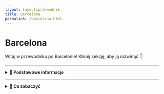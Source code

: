 ```yaml
---
layout: layoutsprzewodnik
title: Barcelona
permalink: /barcelona.html
---
```


# Barcelona 

Witaj w przewodniku po Barcelonie! Kliknij sekcję, aby ją rozwinąć 👇


---

<details>
      <summary><strong>📌 Podstawowe informacje</strong></summary>

    <h3>🏔️ BARCELONA</h3>
    <p>Barcelona to miasto kontrastów: gotyckie zaułki, futurystyczne cuda Gaudiego i plaże w samym sercu miasta. Tu codzienność pachnie kawą, tapasami i morską bryzą. Idealna dla miłośników architektury, jedzenia i życia w zwolnionym tempie (ale bez przesady).</p>

    <h3>✈️ Jak się dostać?</h3>
    <p>Jeśli wybierasz się do Barcelony z Polski, najlepszą opcją jest lot samolotem. W zależności od miejsca, z którego startujesz, masz kilka opcji. Główne lotniska w Polsce, które oferują bezpośrednie połączenia do Barcelony to:</p>
    <ul>
      <li><strong>Warszawa:</strong> Lotnisko Chopina (WAW) - Z Warszawy regularnie latają tanie linie Ryanair oraz Wizz Air. Czas lotu to około 3 godziny.</li>
      <li><strong>Kraków:</strong> Lotnisko Balice (KRK) - Tanie linie takie jak Ryanair czy Wizz Air oferują loty do Barcelony kilka razy w tygodniu.</li>
      <li><strong>Gdańsk:</strong> Lotnisko im. Lecha Wałęsy (GDN) - Ryanair ma tu regularne połączenia do Barcelony, co sprawia, że Gdańsk staje się coraz popularniejszym punktem wyjazdowym.</li>
      <li><strong>Wrocław:</strong> Lotnisko Strachowice (WRO) - Tutaj Ryanair i Wizz Air oferują tanie bilety na trasie Wrocław-Barcelona.</li>
    </ul>
    <p>Większość połączeń z Polski to loty bezpośrednie, więc oszczędzisz czas. Czasami warto sprawdzić również opcje z przesiadkami, szczególnie gdy szukasz tańszych biletów.</p>

    <h3>🛫 Lotniska</h3>
    <p>Główne lotnisko Barcelony to <strong>Barcelona-El Prat (BCN)</strong>, które znajduje się tylko 12 km od centrum miasta. Z lotniska do miasta możesz dostać się:</p>
    <ul>
      <li><strong>Metrem:</strong> Linią L9 (pomarańczowa linia) – podjeżdżasz w 30 minut do centrum.</li>
      <li><strong>Autobusem:</strong> Aerobus – szybki i wygodny autobus, który łączy lotnisko z Placa Catalunya w około 35 minut.</li>
      <li><strong>Taksówką:</strong> Podróż taksówką kosztuje około 30-35 euro, a dojazd do centrum trwa około 20 minut, w zależności od ruchu.</li>
    </ul>
    <p>Warto dodać, że czasami tanie linie lotnicze latają na <strong>lotnisko Girona (GRO)</strong> lub <strong>Reus (REU)</strong>, które są oddalone od Barcelony o około 100 km. Z tych lotnisk kursują autobusy do Barcelony, ale podróż trwa około 1,5 godziny.</p>

    <h3>🏖️ Życie w Barcelonie</h3>
    <p>Dzień zaczyna się późno, a kończy jeszcze później. Obiad po 14:00, kolacja po 21:00 — i nikt się tym nie przejmuje. Latem ciepło jak w piekarniku, zimą chłodno, ale bez dramatów. Ludzie są przyjaźni, a kieszonkowcy szybsi niż Twoja reakcja na "okazję".</p>

  </details>

---

<details>
     <summary><strong>🏰 Co zobaczyć</strong></summary>

<details>
    <summary><strong>⛪ Sagrada Família-czyli "wciąż w budowie, ale już legendarna"</strong></summary>
    <p><strong>Współrzędne:</strong> <em>41.4036° N, 2.1744° E</em></p>
       
      <p>Wyobraź sobie, że Gaudí wpadł na pomysł zbudowania kościoła, który wygląda jak z innej planety. I tak powstała Sagrada Família, której budowa zaczęła się w 1882 roku, a skończyć się ma… nie wiadomo kiedy. Tak, to nie żart – ta budowla to prawdziwa długoterminowa inwestycja! W każdym razie, nawet bez zakończenia prac, jest absolutnym must-see w Barcelonie. </p>
<p>Wieże, które wyglądają jak olbrzymie, kaktusowe wzniesienia, fasady, które wcale nie przypominają tradycyjnych ścian kościelnych, a wnętrze, które przypomina katedrę, którą zaprojektowałby Picasso, gdyby miał ochotę zostać architektem. Sagrada Família to prawdziwy majstersztyk, który łączy elementy gotyku z fantastyką. Po prostu nie możesz tego pominąć – jeśli chcesz poczuć się jakbyś trafił do innej rzeczywistości!</p>
<p>A jeśli myślisz, że to tylko turystyczny punkt, to wiedz, że miejscowi traktują ją jak swoją dumę narodową. Więc jeśli chcesz uniknąć typowej turystycznej pułapki, spróbuj zatrzymać się na chwilę i patrzeć na szczegóły. Znajdziesz tu mnóstwo symboliki religijnej, ale także dziwacznych elementów, które nie do końca pasują do tradycyjnego kościoła. Warto zarezerwować bilety online, bo kolejki mogą przyprawić o zawrót głowy, a podczas zwiedzania wnętrza polecam nie tylko podziwiać witraże, ale i rozglądać się na boki – każdy szczegół ma swoją historię!</p>
<p>W skrócie: Sagrada Família to miejsce, które wciągnie cię na długo – nawet jeśli nie jesteś fanem architektury, Gaudí zadba o to, żebyś poczuł się jak w bajce. Ale pamiętaj – tu nie ma czegoś takiego jak „ostatni szlif”, bo ta budowla żyje i zmienia się na naszych oczach. Może i nie jest skończona, ale już teraz można powiedzieć, że jest absolutnym klejnotem Barcelony. W końcu, jak coś jest w budowie przez ponad 140 lat, to chyba mówi samo za siebie!</p>
</details>

<details>
    <summary><strong>🎨 Park Güell – Kolorowy Ogród!</strong></summary>
    <p><strong>Współrzędne:</strong> <em>41.4145° N, 2.1527° E</em></p>

    <p>Jeśli Gaudí miałby zaplanować idealny park do odpoczynku po ciężkim dniu w Barcelonie, to zdecydowanie wybrałby to miejsce. Park Güell to jak ogrodowa wersja Disneylandu, tylko zamiast miki i minnie, masz kolorowe mozaiki, a zamiast zamku – ławki, które wyglądają, jakby ktoś chciał je wyrzeźbić z klocków LEGO. I serio, to nie jest zwykły park – to kawałek sztuki, który postanowił zarazem być ogrodem. </p>
    <p>Po wejściu na teren parku od razu wita Cię olbrzymia mozaikowa jaszczurka. Tak, dobrze przeczytałeś: jaszczurka! I nie byle jaka – wygląda jak coś, co Gaudí stwierdził, że połączy z kosmiczną biżuterią. Na pewno nie spotkałeś jeszcze takiej jaszczurki na żadnym spacerze, no chyba że jesteś na safari, ale to już inna bajka.</p>
    <p>Jeśli będziesz miał ochotę usiąść na jednej z ław, to nie oczekuj zwykłej drewnianej siedzonki – Gaudí postanowił, że trzeba połączyć wygodę z kolorową magią. Ławki są krzywe, pełne mozaik i wyglądają tak, jakby ktoś pomyślał: „Czemu by nie zrobić z tego dzieła sztuki?” Cóż, Gaudí znał odpowiedź – czemu nie! A jeśli liczysz na miejsce do relaksu po intensywnym zwiedzaniu, to wiesz co? Właśnie tu możesz poczuć się jak na wakacjach, ale takich w kolorowym, surrealistycznym świecie. </p>
    <p>A co z widokiem? Ach, to już jest jak wisienka na torcie! Położony na wzgórzu park daje Ci widok na całe miasto – no bo czemu nie połączyć przyjemnego z pożytecznym? Oczywiście, nie obyło się bez kilku schodów i wzniesień, więc jeśli chcesz to zrobić w stylu Gaudíego, przygotuj się na lekki zadyszki – ale nie martw się, widok wynagrodzi każdy krok!</p>
    <p>Okej, kilka praktycznych wskazówek: wstęp do parku jest płatny, ale wiesz co? To Gaudí, musisz zapłacić, żeby poczuć tę bajkową magię. Poza tym, jeśli chcesz zobaczyć najfajniejsze zakamarki, najlepiej kupić bilety z wyprzedzeniem, bo inaczej będziesz musiał walczyć z turystycznymi tłumami (a nikt tego nie lubi). I pamiętaj – najlepsze zdjęcia zrobisz nie w standardowym selfie, ale przy mozaikowych jaszczurkach i zakręconych ławkach – na pewno zaszalejesz na Instagramie! </p>
    <p>Podsumowując: Park Güell to miejsce, w którym przyroda i sztuka spotykają się, żeby stworzyć coś zupełnie nieoczywistego. A jeśli kiedykolwiek pomyślałeś, że parki są nudne – to zapewniam cię, że tu na pewno tak nie będzie. W końcu kto by pomyślał, że park może wyglądać jak coś, co wyszło z wyobraźni artysty z przyszłości? Czas na wędrówkę po kolorowym świecie Gaudíego!</p>
</details>


<details>
    <summary><strong>🏛️ Dzielnica Gotycka (Barri Gòtic) – Gdzie historia i magia spotykają się na wąskich uliczkach!</strong></summary>
    <p><strong>Współrzędne:</strong> <em>41.3839° N, 2.1763° E</em></p>
        
<p>Barri Gòtic to jak podróż w czasie – tylko zamiast wehikułu czasu, masz do dyspozycji zabłąkane wąskie uliczki, które mogą z łatwością zmylić turystów (i miejscowych!). To miejsce, gdzie możesz poczuć się jak średniowieczny bohater, który przypadkowo trafił do XXI wieku. Ulice są pełne tajemnic, a każda kamienna ściana ma swoją historię do opowiedzenia – jeśli potrafisz ją wyczytać z jej zmarszczek i pęknięć. </p>
<p>Nie daj się jednak zmylić średniowiecznemu klimacikowi – mimo że Barri Gòtic jest jak zamek z bajki, to nie oczekuj tu księżniczek ani smoków (chyba że zapytasz kogoś o drogę, to może poczujesz się jak smoczy łowca w labiryncie). Warto zgubić się w tych uliczkach, bo każda z nich kryje jakieś niespodzianki: od katedry św. Eulalii po ukryte kawiarnie, które serwują najlepsze churros w Barcelonie. </p>
<p>Jeśli chodzi o zabytki, Barri Gòtic nie zawodzi. Przejdź się wzdłuż Placu Królewskiego, zerknij na gotyckie łuki, a potem wzbierz się na mały spacer do Katedry Św. Eulalii – jej witraże i gotycki styl sprawiają, że czujesz się jak na planie historycznego filmu (a przynajmniej chcesz pozować do zdjęć, jakbyś właśnie z niego wyszedł). </p>
<p>A jeśli myślisz, że jest tu tylko historia, to się grubo mylisz! W okolicach Barri Gòtic znajdziesz mnóstwo modnych barów, sklepików z pamiątkami i miejsc, które sprawiają, że turystyka ma też swoje nowoczesne oblicze. Więc tak, może i poczujesz się jak w średniowieczu, ale nie zapominaj, że wciąż jesteś w Barcelonie – a to miasto ma naprawdę dobry smak w połączeniu z historią.</p>
<p> W skrócie: Barri Gòtic to miejsce, które czaruje swoją atmosferą – stare kamienice, wąskie zaułki i niepowtarzalny klimat. Idealne do zgubienia się na kilka godzin i poczucia się jak bohater w średniowiecznej opowieści, tylko że bez smoka (no, chyba że chodzi o tłum turystów!).</p>
    
</details>

<details>
    <summary><strong>🌊 Plaża Barceloneta – piasek</strong></summary>
    <p><strong>Współrzędne:</strong> <em>41.3764° N, 2.1920° E</em></p>
            
      <p>Plaża Barceloneta to prawdziwa barcelońska ikona, która łączy miejską energię z nadmorskim relaksem. Piękny złocisty piasek, ciepła woda Morza Śródziemnego i widok na port – wszystko to sprawia, że jest to miejsce, które warto odwiedzić, nawet jeśli Twoje plany obejmują tylko godzinny odpoczynek. To tu spotkasz turystów, biegaczy, rowerzystów, a także lokalnych mieszkańców, którzy spędzają czas na plaży jakby to był ich drugi dom.</p>
<p>Możesz odpoczywać na leżaku, cieszyć się kąpielą w morzu lub po prostu przejść się wzdłuż promenady, podziwiając widoki i tętniące życiem okolice. Jeśli masz ochotę na prawdziwie barceloński klimat, zatrzymaj się w jednej z plażowych knajpek, spróbuj świeżej paelli lub innych owoców morza, a na zakończenie dnia zamów kieliszek orzeźwiającej sangrii – najlepiej w towarzystwie zachodzącego słońca, które sprawi, że ten moment będzie miał w sobie coś magicznego. </p>
<p>Oczywiście, Barceloneta to nie tylko relaks – to także miejsce pełne życia. O poranku wielu Barcelonczyków przychodzi tu na poranny jogging, a później plaża zamienia się w przestrzeń dla tych, którzy pragną skorzystać z uroków słońca i morza. Na plaży znajdziesz także liczne miejsca do gry w siatkówkę plażową, czy po prostu spędzania czasu z rodziną i przyjaciółmi. A jeśli marzysz o chwili dla siebie, wystarczy, że znajdziesz kawałek piasku i zanurkujesz w relaksie.</p>
<p>Wieczorem plaża zmienia się w magiczne miejsce – z każdą minutą słońce opada coraz niżej, malując niebo w odcieniach różu i pomarańczu. To idealny czas na spacer wzdłuż brzegu, a potem na chłodne piwo lub właśnie wspomnianą sangrię, którą pijesz, patrząc, jak niebo wchodzi w noc. Wokół zapada spokój, ale atmosfera tętni życiem, gdy ludzie zaczynają zbierać się na relaksujące wieczory nad morzem.</p>
<p>Plaża Barceloneta to także doskonała baza wypadowa do dalszego zwiedzania Barcelony, ale pamiętaj – nie spiesz się! Czas spędzony na tej plaży to nie tylko opalanie się, ale również zatrzymanie się na chwilę, by poczuć rytm tego miasta. A jeśli nie chcesz wracać do hotelu, to nie martw się – Barcelona ma dla Ciebie jeszcze wiele niespodzianek po zmroku!</p>  
</details>

<details>
    <summary><strong>🏰 Zamek Montjuïc</strong></summary>
    <p><strong>Współrzędne:</strong> <em>41.3636° N, 2.1656° E</em></p>

<p>Zamek Montjuïc to nie tylko historyczna twierdza, ale również miejsce, z którego roztacza się jeden z najlepszych widoków na Barcelonę – a w dodatku bez potrzeby wspinania się na najwyższe szczyty! Zamek, który stoi dumnie na wzgórzu Montjuïc, oferuje nie tylko ciekawą lekcję historii, ale także okazję, by poczuć się jak wojownik w średniowieczu... tylko że zamiast tarczy trzymasz aparat fotograficzny, bo widoki są naprawdę godne uwiecznienia.</p>
<p>Jest to miejsce pełne tajemnic, z małymi fortami, murami i basztami, które wytrzymały niejedną burzę (nie wspominając o licznych oblężeniach). Zamek pełnił różne funkcje na przestrzeni wieków – od twierdzy wojskowej po więzienie, ale dziś, na szczęście, pełni rolę atrakcji turystycznej, w której można spacerować i robić zdjęcia w iście "królewskim" stylu.</p>
<p>A jak już wspomniałem, wjazd na górę to prawdziwa przygoda – albo zdecydować się na spacer (jeśli masz dużo energii), albo wybrać wygodną opcję – kabelkę! Nie, nie ta z kiosku z pamiątkami – chodzi o kolejkę linową, która wznosi Cię na samą górę, zapewniając widok, który sprawi, że poczujesz się jak część jakiegoś średniowiecznego filmu. A po dotarciu na szczyt? Panoramiczny widok na Barcelonę, port i Morze Śródziemne – absolutnie zapierający dech!</p>
<p>Jeśli masz ochotę na chwilę odpoczynku po spacerze po zamku, nie zapomnij o ogrodach wokół. Montjuïc to także miejsce pełne zieleni, idealne na relaks przy widoku na miasto. I chociaż zamek może nie ma smoka, to ma za to coś, czego nie spotkasz w żadnej bajce – historyczną atmosferę, która w połączeniu z widokiem na Barcelonę sprawia, że poczujesz się jak odkrywca w pełnej krasie. </p>
<p>W skrócie: Zamek Montjuïc to jedno z tych miejsc, które łączą historię, piękno i widoki. To idealna okazja, by połączyć naukę z przyjemnością (i to bez wspinania się po stromych wzgórzach, jeśli nie masz ochoty na wyzwania!).</p>
</details>

<details>
    <summary><strong>🛍️ La Rambla – Ulica...!</strong></summary>
    <p><strong>Współrzędne:</strong> <em>41.3809° N, 2.1730° E</em></p>
        
<p>La Rambla to serce Barcelony – szeroka, pełna ludzi, straganów i kawiarni ulica, która zdaje się nie mieć końca. To tutaj znajdziesz turystów, lokalnych mieszkańców, ulicznych artystów i sprzedawców, którzy nie wiedzą, co to „przerwa na kawę”. Można by powiedzieć, że to najlepsze miejsce na to, by poczuć puls miasta – dosłownie! Od rana do wieczora, La Rambla żyje pełnią życia, a Ty, jako turysta, masz okazję zanurzyć się w tej kolorowej, nieco chaotycznej atmosferze.</p>
<p>Jest to także świetne miejsce, by poczuć się jak prawdziwy barcelończyk – przechadzając się wśród straganów z kwiatami, pamiątkami, a także szukając prawdziwego skarbu – przepysznych tapas. No i oczywiście, nie zapomnij zatrzymać się na chwilę przy ulicznych artystach. Tutaj znajdziesz malarzy, tancerzy flamenco, a także tych, którzy potrafią zaskoczyć Cię swoją kreatywnością. To miejsce, w którym z pewnością nie będziesz się nudzić – za każdym rogiem czeka coś nowego.</p>
<p>Chociaż La Rambla to idealne miejsce do spacerów, pamiętaj, że to też mekka dla turystów. Zatem, gdy już poczujesz się zmęczony wędrówką, zawsze możesz usiąść w jednej z uroczych kawiarni i spróbować lokalnych przysmaków. Warto też zajrzeć do Mercado de la Boqueria – kolorowego, pełnego smaków i zapachów rynku, który wprost woła o to, by spróbować wszystkiego, co ma do zaoferowania. I tak, możemy to powiedzieć – jeśli nie próbujesz hamulca w Boquerii, to nie byłeś na La Rambli!</p>
<p>Wieczorem La Rambla zmienia się w trochę inny świat – świat, który żyje barwami świateł, muzyki i zapachów. Wciąż tętniąca życiem, ale nieco bardziej leniwa, bardziej romantyczna. To wtedy, gdy spacerując wzdłuż tej najsłynniejszej ulicy, czujesz, że Barcelona rozświetla się nie tylko lampami, ale i atmosferą. Wieczorny spacer po La Rambli to prawdziwie magiczny moment – wtedy naprawdę poczujesz, że jesteś w stolicy Katalonii.</p>
<p>Podsumowując: La Rambla to ulica, która nie pozwoli Ci przejść obojętnie. To miejsce, gdzie wszystko się dzieje, gdzie czujesz się częścią tego barcelońskiego spektaklu. Jeśli nie byłeś na La Rambli, to jakbyś nie odwiedził Barcelony!</p>
 
</details>

<details>
    <summary><strong>🍓 Mercat de Sant Josep de la Boqueria – Raj dla smakoszy</strong></summary>
<p><strong>Współrzędne:</strong> <em>41.3826° N, 2.1722° E</em></p>

   <p>Jeśli chcesz poczuć prawdziwy smak Barcelony (i nie chodzi tu tylko o sangrię!), to Mercat de la Boqueria jest absolutnie obowiązkowym punktem na Twojej liście. Ten kolorowy, pełen zapachów i smaków rynek spożywczy to prawdziwy raj dla każdego, kto kocha jedzenie – i to nie tylko na talerzu, ale i w powietrzu! Znajdziesz tu wszystko: od świeżych owoców morza, przez warzywa, po najdziwniejsze przyprawy, które prawdopodobnie nie miałyby prawa istnieć, gdyby nie fantazja katalońskich kucharzy.</p>
<p>Przechadzając się po stoiskach, poczujesz się jak dziecko w sklepie z cukierkami – w końcu, kto by się nie ucieszył z miski świeżych jagód, pachnących truskawek, a do tego pysznych owoców tropikalnych, których nawet nie możesz wymówić po katalońsku? Ale nie martw się, tu wszyscy są przyjaźni, a język jedzenia jest uniwersalny. Zatrzymaj się przy stoisku z lokalnymi wędlinami, spróbuj jamónu ibérico (jeśli nie spróbujesz, to chyba nie byłeś w Hiszpanii!) lub zanurz się w oceanie oliwek – najlepszych, jakich nie znajdziesz w żadnym supermarkecie.</p>
<p>A jeśli jesteś fanem gotowania, to Boqueria to także kopalnia inspiracji! Możesz nie tylko kupić produkty, ale też spróbować lokalnych przysmaków na miejscu. Warto usiąść przy jednym ze stołów, zamówić przepyszną paellę lub tapas, a potem zanurzyć się w atmosferze tego niezwykłego miejsca. I tak, w tym miejscu nie da się nie poczuć się jak prawdziwy barceloński smakosz – a co najlepsze, możesz od razu zobaczyć, jak kulinarne czary się dzieją.</p>
<p>Jest tu także mnóstwo stoisk z sokami, smoothie i świeżymi owocami, które świetnie orzeźwiają w upalne dni. Idealne na chwilę odpoczynku, kiedy po godzinach zwiedzania zaczynasz czuć, że odrobina energii z owoców tropikalnych jest dokładnie tym, czego potrzebujesz, by przejść na kolejny poziom odkrywania Barcelony.</p>
<p>Boqueria to nie tylko targ, to także kawałek kultury, w którym Barcelona oddaje hołd swojej pasji do jedzenia i lokalnym tradycjom. Jeśli kochasz dobre jedzenie, będziesz tu jak w niebie – a jeśli nie, to przygotuj się na totalną zmianę zdania!</p>

</details>

<details>
    <summary><strong>🏟️ Camp Nou – po prostu STADION</strong></summary>
    <p><strong>Współrzędne:</strong> <em>41.3809° N, 2.1228° E</em></p>

    <p>Camp Nou to nie tylko stadion – to świątynia piłki nożnej, mecca dla każdego fana FC Barcelony. I nie ważne, czy jesteś zagorzałym kibicem, czy po prostu turystą, który nie zna się na piłce nożnej – wchodząc na ten stadion, poczujesz się, jakbyś stąpał po świętej ziemi. To tutaj padają najpiękniejsze bramki, to tu rozbrzmiewa "Visca el Barça" (choć prawdopodobnie nie zaśpiewasz tego jak Lionel Messi, ale próbuj!), a emocje sięgają zenitu podczas każdego meczu.</p>
<p>Jeśli wiesz, co to znaczy „dobry mecz” (a jeśli nie, to znaczy, że po wizycie w Camp Nou na pewno się dowiesz), to koniecznie wybierz się na wycieczkę po stadionie. Bo stadion to nie tylko boisko – to także muzeum, które przeniesie Cię przez historię Barçy. Zobaczysz trofea, które wygrywała drużyna, koszulki legend takich jak Messi, Xavi czy Iniesta i poczujesz się, jakbyś był częścią tej historii. To doświadczenie dla każdego fana, który choć raz marzył o tym, by poczuć się jak gwiazda.</p>
<p>Warto wiedzieć, że Camp Nou nie jest tylko dla tych, którzy rozumieją zasady futbolu. To także dla tych, którzy po prostu chcą poczuć tę atmosferę – wyobraź sobie, że siedzisz na trybunach, a tłum wiwatuje, bo właśnie padła bramka (i może nawet sam Messi strzelił – ale kto wie, bo Barcelona ma wielu wspaniałych graczy!). Nawet jeśli nie masz pojęcia, co to jest „offside”, to po wizycie w Camp Nou zrozumiesz, co to znaczy pasja do piłki nożnej.</p>
<p>A jeśli uda Ci się złapać mecz w czasie swojej wizyty, to przygotuj się na prawdziwe emocje! Stadion tętni życiem, a kibice Barçy to prawdziwi mistrzowie w kibicowaniu – z szalikiem w ręku i gardłami gotowymi na głośny doping. A po meczu? Będziesz musiał jeszcze długo opowiadać wszystkim, jak to było – bo Camp Nou to przeżycie, które zostaje z Tobą na długo.</p>
<p>Podsumowując: Camp Nou to nie tylko stadion – to prawdziwe przeżycie dla każdego, kto kocha piłkę nożną, Barcelonę, a nawet dla tych, którzy po prostu chcą poczuć tę niesamowitą atmosferę. Kiedy już tam będziesz, na pewno poczujesz się jak część jednej z najwspanialszych drużyn piłkarskich na świecie.</p>
 
</details>

<details>
  <summary><strong>🏛️ Łuk Triumfalny w Barcelonie – Tu nikt z nikim nie walczył. Po prostu postawili łuk na chwałę piękna!</strong></summary>
  <p><strong>📍 Współrzędne:</strong> 41.3911° N, 2.1807° E</p>
   <p>Łuk Triumfalny w Barcelonie to nie tylko pomnik, to także duma miasta, która jak na ironię... nie została zbudowana na cześć żadnej bitwy! Tak, dokładnie – żadnego wroga nie pokonano, nikt nie został spektakularnie zwyciężony. Ten elegancki czerwony łuk powstał w 1888 roku na potrzeby Wystawy Światowej, by powitać gości i pokazać, że Katalończycy potrafią zrobić wrażenie bez potrzeby wyciągania mieczy. Szacunek, prawda?</p>
  <p>W dodatku, zamiast standardowej militarnej pompy, łuk ozdobiono motywami symbolizującymi rolnictwo, przemysł, handel i sztukę. Czyli takie "Witamy, u nas jest fajnie!" w kamiennej wersji. Idąc aleją Passeig de Lluís Companys pod sam łuk, masz okazję zrobić sobie zdjęcie, na którym wyglądasz jak prawdziwy zwycięzca życia – nawet jeśli jedyne, co wygrałeś dziś, to ostatnie miejsce w kolejce po lody.</p>
  <p>To także idealne miejsce na mały spacer, piknik albo chwilę chilloutu. Możesz przysiąść na trawie, napić się kawy z pobliskiej kawiarenki i poczuć ten luz, który w Barcelonie wchodzi w żyły szybciej niż sangria po zachodzie słońca. A przy dobrej pogodzie (czyli prawie codziennie), Łuk Triumfalny wygląda jeszcze bardziej bajecznie na tle błękitnego nieba.</p>
  <p>Podsumowując: jeśli chcesz poczuć się jak zdobywca Barcelony bez konieczności wchodzenia na żadną górę – ten łuk czeka na Ciebie z otwartymi ramionami. No dobra, z otwartym przejściem!</p>
</details>

<details>
  <summary><strong>🌳 Parc dels Til·lers – Mały zielony azyl</strong></summary>
  <p><strong>📍 Współrzędne:</strong> 41.3878° N, 2.1915° E</p>
  <p>Jeśli marzysz o chwili spokoju w Barcelonie (tak, da się!), to Parc dels Til·lers czeka na Ciebie z otwartymi ramionami... a właściwie z otwartymi alejkami pachnącymi lipami. Niby niewielki, niby niepozorny, a jednak potrafi zatrzymać na chwilę nawet najbardziej rozbieganych turystów.</p>
  <p>W samym środku parku znajdziesz uroczą fontannę — nie taką spektakularną jak Font Màgica na Montjuïc, ale za to szczerze kojącą. Idealne miejsce, żeby usiąść, zamknąć oczy i przez chwilę udawać, że jesteś lokalnym poetą lub bohaterem slow-motion reklamy wody mineralnej. Plusk wody, cień lip i lekki wietrzyk – to wszystko sprawia, że aż chce się wyciągnąć nogi, otworzyć książkę albo po prostu kontemplować życie, czyli robić to, w czym Hiszpanie są absolutnymi mistrzami.</p>
  <p>Pro tip: weź sobie małą kawę na wynos albo butelkę sangrii (dla bardziej zaawansowanych podróżników) i zrób własny mini-piknik. W Barcelonie nawet takie drobne momenty mają smak wakacyjnej magii!</p>
</details>

<details>
  <summary><strong>🏛️ Plaça d'Espanya – wielkie rondo</strong></summary>
  <p><strong>📍 Współrzędne:</strong> 41.3750° N, 2.1492° E</p>
  <p>Jeśli myślisz, że ronda są nudne, to jeszcze nie widziałeś tego barcelońskiego kolosa! Tu asfalt tańczy wokół gigantycznej fontanny, a każda uliczka wygląda jak zaproszenie do kolejnej przygody.</p>
  <p>Plac powstał na Wystawę Światową w 1929 roku i od tamtej pory nieźle się trzyma, dumnie pokazując turystom i mieszkańcom, że rozmach to drugie imię Barcelony. Kręcą się tu autobusy, skutery, taksówki, a w powietrzu unosi się ten niepowtarzalny miks miejskiego chaosu i hiszpańskiego luzu.</p>
  <p>Na środku znajdziesz dostojną fontannę, która wygląda jak scenografia do antycznego spektaklu. Serio, gdybyś ubrał się w togę i zrobił poważną minę, nikt by się nawet nie zdziwił. Chociaż bardziej prawdopodobne jest to, że po prostu będziesz próbować nie zostać rozjechanym przez zachwyconych kierowców szukających najlepszego miejsca na zdjęcie.</p>
  <p>Rzut beretem stąd widać także **Arenas de Barcelona** — dawną arenę walk byków, którą Hiszpanie zamienili w centrum handlowe, bo nawet byki w Barcelonie wiedzą, że czasem warto zmienić branżę. Wjedź windą na dach i zobacz panoramę placu z góry — gwarantowane „wow” i świetne miejsce na selfie bez tłumu w tle.</p>
  <p>Gdy słońce zacznie chylić się ku zachodowi, koniecznie idź w stronę alei prowadzącej na wzgórze Montjuïc. Wieczorem rusza tam **Magiczna Fontanna** — spektakl światła, muzyki i wody, który sprawia, że nawet największy sceptyk zamienia się w zachwyconego dziecka. A jeśli zabierzesz ze sobą butelkę sangrii i coś dobrego do podgryzania, masz szansę na własną prywatną fiestę pod gwiazdami.</p>
  <p>Podsumowując: Plaça d'Espanya to taki barceloński start do wielkich rzeczy. Zaczniesz tu spacer, a skończysz... kto wie? W Barcelonie wszystko jest możliwe!</p>
</details>


<details>
  <summary><strong>⚓ Port w Barcelonie – szum fal</strong></summary>
  <p><strong>📍 Współrzędne:</strong> 41.3727° N, 2.1840° E</p>
  <p>Spacer po porcie to taki obowiązkowy punkt programu — trochę jak tapas do wina albo siesta po obiedzie. Z jednej strony eleganckie jachty, które wyglądają, jakby każdy z nich miał własnego szefa kuchni i masażystę. Z drugiej strony wędrowcy z plecakami, rowerzyści i sprzedawcy kokosów, bo przecież w Barcelonie wszyscy mieszczą się w jednym kadrze życia.
  Tutaj nikt się nie spieszy — czas płynie wolniej, a fale leniwie rozbijają się o nabrzeże, jakby chciały ci powiedzieć: „Zwolnij, jesteś na wakacjach!”.</p>
  <p>Masz ochotę na coś więcej? Wskocz na drewniany mostek Rambla de Mar, który lekko kołysze się pod nogami, i poczuj się jak prawdziwy odkrywca zmierzający do skarbów Starego Portu. A jeśli złapie Cię głód przygody (albo zwykły głód), w pobliżu czeka Oceanarium i mnóstwo restauracji serwujących owoce morza tak świeże, że chyba jeszcze pamiętają pływanie.</p>
  <p>W okolicy znajdziesz też pomnik Kolumba, który z wyciągniętą ręką wskazuje... nie, nie Amerykę. Raczej najbliższy bar z tapasami. 😉</p>
  <p>Wieczorem port nabiera magicznego klimatu — światła odbijają się w wodzie, słychać szum rozmów i stukot kieliszków, a nad głowami leniwie przemykają mewy. Idealne miejsce na powolny spacer, szybkie lody albo marzenia o kupnie jachtu... choćby na chwilę!</p>
<p>Chcesz widok jak z pocztówki? Usiądź na ławce, zamów kawę (albo coś mocniejszego — jesteśmy na urlopie!), i obserwuj, jak słońce powoli chowa się za linią jachtów, barwiąc niebo na wszystkie możliwe odcienie różu i pomarańczu. Barceloneta tętni wtedy innym życiem, a morze zaczyna szepczeć swoje wieczorne historie.</p>
<p>Podsumowując: Port w Barcelonie to idealne miejsce, żeby na chwilę zgubić mapę, dać się ponieść chwili... i może nawet zaplanować kolejną podróż. Bo w takim miejscu trudno się nie zakochać!</p>

</details>
   
<details>
    <summary><strong>🕵️‍♂️ Sekretne miejsca Barcelony</strong></summary>

    <details>
        <summary><strong>⛲ Plac Sant Felip Neri</strong></summary>
        <p>📍 Współrzędne: 41.3832, 2.1755</p>
        <p>Maleńki, cichy plac z dramatyczną historią i śladami po kulach. Łap melancholię między kawą a paellą.</p>
        <p><strong>Dojazd:</strong> Metro Jaume I (L4) lub Liceu (L3)</p>
    </details>

    <details>
        <summary><strong>🌿 Ogrody Mossèn Costa i Llobera</strong></summary>
        <p><strong>📍 Współrzędne:</strong> 41.3680° N, 2.1655° E</p>
        <p>Jeśli kiedykolwiek marzyłeś o spacerze po pustyni... w środku Barcelony, to witaj w Ogrodach Mossèn Costa i Llobera! Kaktusy wszędzie, klimat jak z westernu i niemal zerowe tłumy. Idealne miejsce, by złapać oddech... i zrobić selfie z kaktusem większym od siebie.</p>
    </details>

    <details>
        <summary><strong>🏰 Bunkers del Carmel</strong></summary>
        <p><strong>📍 Współrzędne:</strong> 41.4180° N, 2.1650° E</p>
        <p>Chcesz zobaczyć najlepszą panoramę Barcelony? Zapomnij o drogich tarasach widokowych! Wspinaj się na Bunkers del Carmel — dawne fortyfikacje z czasów wojny domowej, dziś mekka pikników, gitarowych koncertów i zachodów słońca, które wyglądają jakby ktoś wylał złotą farbę na całe miasto.</p>
    </details>

    <details>
        <summary><strong>🌊 Plaża Platja de la Mar Bella</strong></summary>
        <p><strong>📍 Współrzędne:</strong> 41.4040° N, 2.2080° E</p>
        <p>Marzysz o plażowaniu z dala od selfie-sticków i wielkich parawanów? Platja de la Mar Bella to idealne miejsce! Czasem trochę alternatywne, czasem szalone, ale zawsze z luzem i uśmiechem. Poza tym — sangria smakuje tu lepiej. Naukowo udowodnione (przez lokalnych plażowiczów).</p>
    </details>

    <details>
        <summary><strong>🕍 Plac Sant Felip Neri</strong></summary>
        <p><strong>📍 Współrzędne:</strong> 41.3836° N, 2.1757° E</p>
        <p>Ukryty klejnot w samym sercu Dzielnicy Gotyckiej. Cisza, historia i delikatne echo dawnych czasów. Idealne miejsce, by na chwilę usiąść, zamknąć oczy i poczuć Barcelonę bez gwaru i pośpiechu.</p>
    </details>

    <details>
        <summary><strong>🚇 Stacja metra „fantom” Gaudí</strong></summary>
        <p>Stacja metra, której nie otwarto! Tajemnicze perony ukryte pod linią L5. Idealne dla miłośników miejskich legend.</p>
        <p><strong>Dojazd:</strong> Metro Sagrada Família (L2, L5) — stacja ukryta obok!</p>
        <p>📍 Współrzędne: 41.4036, 2.1744</p>
    </details>

    <details>
        <summary><strong>🪞 Magiczny sklep El Rei de la Màgia</strong></summary>
        <p>Najstarszy sklep z magią w Barcelonie. Od kapeluszy po królicze sztuczki — kupisz tam wszystko oprócz własnego zniknięcia.</p>
        <p><strong>Dojazd:</strong> Metro Urquinaona (L1, L4)</p>
        <p>📍 Współrzędne: 41.3891, 2.1726</p>
    </details>

    <details>
        <summary><strong>🧙‍♂️ Ulica Carrer de les Mosques</strong></summary>
        <p>Wąziutka uliczka z tajemniczą nazwą („ulica much”) i średniowiecznym klimatem. Idealne miejsce na mikro przygodę!</p>
        <p><strong>Dojazd:</strong> Metro Jaume I (L4)</p>
        <p>📍 Współrzędne: 41.3843, 2.1790</p>
    </details>
</details>


        </details>
      


---

<details>
  <summary><strong>🗺️ Plan zwiedzania</strong></summary>

  <details>
  <summary><strong>📅 Plan zwiedzania Bergamo – 1 dzień</strong></summary>

  <p><em>Masz tylko jeden dzień? Spokojnie. Bergamo da się pokochać od pierwszego kroku – szczególnie, jeśli krok prowadzi po brukowanych uliczkach Città Alta i kończy się widokiem z górskiej twierdzy.</em></p>

  <h3>🥐 Poranek – klasyka w Città Alta</h3>
  <ul>
    <li><strong>Start: Funicolare z dolnego miasta (Città Bassa)</strong> – pierwszy punkt programu to... kolejka linowa! Wjeżdżasz z gwarnego centrum na wzgórze Città Alta – czyli do serca średniowiecznego Bergamo. Widoki już teraz robią wrażenie.</li>
    <li><strong>Piazza Vecchia</strong> – centralny plac górnego miasta. Tu znajdziesz kawę, croissanta i atmosferę jak z filmu kostiumowego. Po lewej – fontanna Contarinich, po prawej – wieża Torre Civica. W środku? Ty z aparatem i espresso.</li>
    <li><strong>Santa Maria Maggiore & Cappella Colleoni</strong> – barokowo-romańskie arcydzieła. Rzeźby, freski i złoto. Dużo złota. A jeśli trafisz na grę organową – masz szczęście jak w lotto.</li>
  </ul>

  <h3>🏰 Przedpołudnie – widoki, mury i spacer wśród historii</h3>
  <ul>
    <li><strong>Torre del Gombito</strong> – średniowieczna wieża, przy której można złapać lokalną legendę i... schować się przed turystami. Uwaga: czasem otwarta do wspinaczki!</li>
    <li><strong>Spacer wzdłuż murów (Le Mura Veneziane)</strong> – wpisane na listę UNESCO mury obronne, z których roztacza się bajkowa panorama dolnego miasta i Alp. Idealne miejsce na selfie z wiaterkiem we włosach.</li>
    <li><strong>Castello di San Vigilio</strong> – jeśli masz jeszcze siły (i dobre buty), wejdź lub wjedź kolejką na wzgórze. Ruiny zamku, widoki aż po Mediolanie i... odrobina legendy o duchu króla Teodoryka gratis.</li>
  </ul>

  <h3>🍝 Obiad – smakuj lokalnie!</h3>
  <p>
    Bergamo to stolica <strong>casoncelli</strong> – lokalnych pierożków z mięsem, masłem i szałwią. Zatrzymaj się w jednej z restauracji w Città Alta (np. <em>La Tana</em> albo <em>Trattoria Tre Torri</em>) i pozwól sobie na dłuższą przerwę. A po obiedzie – <strong>polenta e osei</strong>, czyli słodki deser, który wygląda jak ptaszek na żółtym cieście.
  </p>

  <h3>🖼️ Popołudnie – sztuka, zakamarki i chill</h3>
  <ul>
    <li><strong>Accademia Carrara</strong> (dla fanów sztuki) – jedno z najlepszych muzeów malarstwa we Włoszech, z dziełami Botticellego, Belliniego i nie tylko.</li>
    <li><strong>Via Colleoni</strong> – główny deptak górnego miasta. Kawiarnie, lodziarnie, małe sklepiki – i dźwięk kroków na kamieniu.</li>
    <li><strong>Mała dygresja: Gelato!</strong> – obowiązkowo spróbuj lodów z <em>La Marianna</em> – to tu podobno powstały lody stracciatella.</li>
  </ul>

  <h3>🌇 Wieczór – Bergamo jak z bajki</h3>
  <ul>
    <li><strong>Kolacja z widokiem</strong> – zarezerwuj stolik w restauracji z tarasem (np. <em>Ristorante Da Mimmo</em>) i delektuj się widokiem Città Bassa przy winie i ostatnim kęsie casoncelli.</li>
    <li><strong>Powrót funicolare</strong> – po zmroku kolejka zjeżdża z górskiego miasta jak wehikuł czasu. Światła miasta poniżej, światło księżyca nad głową. Idealne zakończenie idealnego dnia.</li>
  </ul>

  <p><em>1 dzień w Bergamo? Starczy, by się zakochać. Ale zostawi Cię z myślą: „muszę tu wrócić”.</em></p>
</details>
</details>

---

<details>
  <summary><strong>🚌 Transport publiczny w Bergamo</strong></summary>
  <p>
    Transport publiczny w Bergamo to jak szwajcarski zegarek… tylko włoski. Czyli działa dobrze, ale z nutką temperamentu. Miasto jest kompaktowe, więc większość rzeczy da się zrobić pieszo – ale jeśli chcesz zaoszczędzić siły (albo zobaczyć więcej), skorzystaj z lokalnych autobusów i kolejki górskiej.
  </p>

  <h3>🚍 Autobusy – ATB rządzi (i wozi)</h3>
  <p>
    Miejski przewoźnik ATB obsługuje większość linii w Bergamo – zarówno w Città Bassa (dolnym mieście), jak i górnym. Autobusy są nowoczesne, klimatyzowane i (o dziwo) dość punktualne. Dojedziesz nimi m.in. na lotnisko, do stacji kolejowej i pod samą kolejkę do Città Alta.
  </p>
  <ul>
    <li><strong>Bilet jednorazowy:</strong> 1,50€ (ważny przez 75 minut)</li>
    <li><strong>Gdzie kupić:</strong> w automatach, kioskach, aplikacji ATB Mobile</li>
  </ul>

  <h3>🚠 Funicolare – kolejka górska z charakterem</h3>
  <p>
    Ikona Bergamo! Łączy dolne miasto z Città Alta. Podróż trwa dosłownie 2 minuty, ale frajda? 100%. Przejażdżka starym wagonikiem po stromym zboczu to obowiązkowy punkt każdej wycieczki. A jeśli masz szczęście – trafisz na wagon z widokiem przez całą szybę.
  </p>
  <ul>
    <li><strong>Cena:</strong> wliczona w zwykły bilet ATB</li>
    <li><strong>Druga linia:</strong> Jest też osobna kolejka z Città Alta na wzgórze San Vigilio. Widok? Insta-ready.</li>
  </ul>

  <h3>✈️ Dojazd z lotniska Orio al Serio</h3>
  <p>
    Lotnisko Bergamo-Orio al Serio leży tylko 5 km od centrum miasta – można by dojść pieszo, ale po co? Złap autobus linii <strong>1</strong>, który jedzie do centrum i stacji kolejowej. Podróż trwa ok. 15–20 minut, a bilety kupisz w hali przylotów, automacie lub przez aplikację.
  </p>

  <h3>🧭 Wskazówki lokalne</h3>
  <ul>
    <li>Nie zapomnij skasować biletu (albo aktywować w aplikacji) – kontrolerzy mają dobre wyczucie czasu!</li>
    <li>Bilet 24-godzinny kosztuje tylko 5€, a obejmuje także obie kolejki</li>
    <li>W niedziele i wieczorami kursy są rzadsze – planuj z wyprzedzeniem</li>
  </ul>

  <p>
    Transport publiczny w Bergamo jest wygodny, estetyczny i nieprzesadnie drogi. A jazda kolejką? To taka lokalna wersja rollercoastera – tylko spokojniejsza i z lepszym widokiem.
  </p>
</details>

---

<details>
  <summary><strong>🤔 Legendy Bergamo</strong></summary>

  <h3>👑 Duch króla Teodoryka – wzgórze San Vigilio</h3>
  <p>
    Na wzgórzu San Vigilio, gdzie dziś rozciągają się ruiny średniowiecznego zamku i jeden z najpiękniejszych widoków na miasto, miejscowi opowiadają o duchu króla Teodoryka Wielkiego. Podobno nocą pojawia się tam jeździec na czarnym koniu – w milczeniu patrolujący wzgórze. Czy to legenda, czy tylko gra światła i cienia – jedno jest pewne: to idealne miejsce na tajemniczy spacer przy zachodzie słońca.
  </p>

  <h3>🪙 Cudowna moneta św. Grzegorza – plac przy kościele San Michele al Pozzo Bianco</h3>
  <p>
    W czasach zarazy jeden z zakonników, św. Grzegorz, wrzucił do misy z jałmużną srebrną monetę, która każdego dnia się odnawiała. Miejsce, gdzie miał rzekomo przebywać, to okolice <strong>kościoła San Michele al Pozzo Bianco</strong> – znanego z wyjątkowych fresków i mistycznej atmosfery. Mówi się, że kto znajdzie tam monetę, będzie miał szczęście przez cały rok.
  </p>

  <h3>🦅 Orzeł z herbu miasta – Porta San Giacomo</h3>
  <p>
    Herb Bergamo przedstawia złotego orła – a jego legenda związana jest z bramą <strong>Porta San Giacomo</strong>. Według opowieści, właśnie nad tą bramą orzeł krążył przez trzy dni, zanim zniknął w chmurach. Znak uznano za boską ochronę nad miastem, a Porta San Giacomo do dziś zachowała wyjątkowy, niemal magiczny charakter – szczególnie po zmroku.
  </p>
  
  <h3>🌕 Tajemnicze źródło pod Torre del Gombito</h3>
  <p>
    Tuż obok wieży <strong>Torre del Gombito</strong> w sercu Città Alta (górnego miasta) znajduje się niepozorne przejście prowadzące do starego źródła. Mówi się, że woda z niego miała kiedyś właściwości uzdrawiające – a kto pił z niego po północy, ten miał śnić prorocze sny. Dziś dostęp jest ograniczony, ale niektórzy nadal próbują dostać się tam... dla klimatu i nuty magii.
  </p>

  <p><em>Bergamo skrywa swoje sekrety w zaułkach, bramach i starych murach. Jeśli chcesz naprawdę poznać duszę miasta – daj się poprowadzić legendom i opowieściom. A może sam odkryjesz kolejną?</em></p>
</details>

---

<details>
  <summary><strong>👨‍👩‍👧‍👦 Co robić z dziećmi w Bergamo</strong></summary>

  <p><em>Bergamo z dziećmi? Tak! To nie tylko kościoły i renesansowe malowidła – miasto (i okolica) oferuje też sporo atrakcji dla młodszych turystów. A Ty w końcu odpoczniesz – przynajmniej przez 15 minut.</em></p>

  <h3>🚠 Funicolare – kolejka linowa = radość gwarantowana</h3>
  <p>Dla dzieci to atrakcja sama w sobie. Wjeżdżając z dolnego miasta do Città Alta, maluchy czują się jak w parku rozrywki – a Ty zyskujesz parę chwil ciszy i piękne widoki. Działa też druga linia – z Città Alta na San Vigilio!</p>

  <h3>🏰 Castello di San Vigilio – zamek z widokiem (i tunelem!)</h3>
  <p>Ruiny zamku, ścieżki wśród drzew, tajemnicze korytarze i miejsce na piknik. Dzieci mogą bawić się w rycerzy, a dorośli podziwiać panoramę Bergamo i okolic. I tak – wózek lepiej zostawić na dole.</p>

  <h3>🐄 Parco Faunistico Le Cornelle (ok. 20 min autem)</h3>
  <p>Zoo pod Bergamo, które wygląda jak mini safari. Znajdziesz tu żyrafy, zebry, flamingi, tygrysy, a nawet panda czerwoną. Przestrzeń, plac zabaw i miejsce na piknik. Idealne na pół dnia. Dojazd autobusem z przesiadką albo autem.</p>

  <h3>🌳 Parco della Trucca – zielona przestrzeń w mieście</h3>
  <p>Jeśli dzieci mają dosyć kamieni i katedr – tu znajdziesz duży park z alejkami, placem zabaw i jeziorkiem. Można biegać, jeździć na hulajnodze, puszczać kaczki i... zjeść lody. Czyli: odpoczynek na 5+.</p>

  <h3>🧺 Piknik na murach (Le Mura Veneziane)</h3>
  <p>Zabierz przekąski, kocyk i znajdź spokojny zakątek przy murach otaczających Città Alta. Widoki cudne, trawa miękka, dzieci zajęte. Ty możesz na chwilę przymknąć oko – tylko nie oddychaj za głośno, bo usłyszą i przybiegną!</p>

  <h3>🍦 Gelato w La Marianna – lody z historią</h3>
  <p>To tu powstała legendarna stracciatella. Czy dzieci docenią historię? Nie. Ale zjedzą wszystko – i poproszą o dokładkę. A Ty też się skusisz, bo nie wypada nie spróbować lodów z rodowodem.</p>

  <p><em>Bergamo z dziećmi to przygoda pełna kolejek, lodów, zamków i... świętego spokoju (czasami). A jeśli będzie deszcz – zawsze zostaje pizzeria i rysowanie pizzą po talerzu!</em></p>

</details>


---


<details>
  <summary><strong>🍽️ Gdzie zjeść w Bergamo</strong></summary>

  <p><em>Bergamo to nie tylko eleganckie trattorie, ale też tanie perełki, które karmią lepiej niż babcia w święta. Chcesz zjeść dobrze, lokalnie i nie wydać fortuny? Da się zrobić!</em></p>

  <h3>🍕 <strong>Da Mimmo</strong> – pizza z widokiem</h3>
  <p>W Città Alta. Pizza pieczona na cienkim cieście, klasyka wśród mieszkańców i turystów. Taras z widokiem gratis.</p>

  <h3>🍷 <strong>Il Circolino</strong> – lokalna dusza Bergamo</h3>
  <p>Lokal prowadzony przez społeczność – taniej, smaczniej i z sercem. Ogródek, klimat, dobre jedzenie.</p>

  <h3>🍋 <strong>La Marianna</strong> – lody prosto z legendy</h3>
  <p>Tu wymyślono lody stracciatella. Świetne miejsce na słodką przerwę, ale mają też dobre risotto i makarony.</p>

  <h3>🥪 <strong>PolentOne</strong> – street food po góralsku</h3>
  <p>Polenta na wynos w każdej formie – z gorgonzolą, z ragù, z grzybami. Tanio, sycąco, lokalnie. I zaskakująco dobre!</p>

  <h3>🍞 <strong>Panificio Tresoldi</strong> – pieczywo i focaccia za grosze</h3>
  <p>Mini piekarnia z gorącymi pizzettami, focaccią i słodkościami. Idealne na budżetowy piknik z widokiem.</p>

  <h3>🍔 <strong>Rustico</strong> – panini i burgery z włoskim twistem</h3>
  <p>Mała knajpka, w której dostaniesz świeże buły z lokalnymi dodatkami – pancetta, ser, rukola. Tanie i dobre!</p>

  <h3>🥗 <strong>Bar Il Circolino – lunch bar w Città Alta</strong></h3>
  <p>Menu dnia z pierwszym i drugim daniem za niewielkie pieniądze. Często jedzą tu lokalsi i pracownicy okolicy.</p>

  <h3>🍕 <strong>Pizzeria Capri</strong> – pizza dla każdego</h3>
  <p>Niepozorna pizzeria z klasykami włoskiego street foodu. Margherita smakuje tu jak we włoskim filmie, tylko taniej.</p>

  <p><em>Bergamo wie, jak nakarmić dobrze i tanio. I za to je kochamy!</em></p>
</details>

---

<details>
  <summary><strong>🧳 Praktyczne porady w Bergamo</strong></summary>

  <h3>💶 Coperto – czyli „za co ja właściwie płacę?”</h3>
  <p>
    W większości restauracji doliczana jest opłata za tzw. <em>coperto</em> – to nie napiwek, tylko opłata za chleb, wodę, sztućce i... siedzenie. Wynosi zwykle 1–3€, niezależnie od tego, czy zjesz pizzę, czy tylko popijesz wodę. Nie dyskutuj – to norma.
  </p>

  <h3>💰 Napiwki – czy zostawiać?</h3>
  <p>
    Włosi nie są maniakami napiwków jak Amerykanie. Jeśli jesteś zadowolony z obsługi, zostaw drobne (np. 5–10% rachunku albo zaokrąglij w górę). W barze za espresso można zostawić kilkadziesiąt centów – ale nikt nie patrzy krzywo, jeśli tego nie zrobisz.
  </p>

  <h3>🧀 Co warto kupić?</h3>
  <ul>
    <li><strong>Ser Taleggio</strong> – pachnie jak walka, smakuje jak zwycięstwo.</li>
    <li><strong>Polenta e osei</strong> – słodka wersja klasycznego dania z ptakiem (bez ptaka).</li>
    <li><strong>Tip:</strong> kupuj w lokalnych sklepach, a nie w turystycznych pułapkach – portfel ci podziękuje.</li>
  </ul>

  <h3>🚫 Czego unikać?</h3>
  <ul>
    <li>Restauracji z menu w 10 językach i zdjęciami dań – czerwony alarm.</li>
    <li>Picia kawy przy stoliku, jeśli nie chcesz dopłacać „za widok”.</li>
    <li>Bliskich kontaktów z gołębiami – są odważniejsze niż wyglądają.</li>
  </ul>

  <h3>🗣️ Podstawowe zwroty po włosku</h3>
  <ul>
    <li><strong>Buongiorno</strong> – dzień dobry</li>
    <li><strong>Buonasera</strong> – dobry wieczór</li>
    <li><strong>Grazie</strong> – dziękuję</li>
    <li><strong>Vorrei...</strong> – poproszę...</li>
    <li><strong>Scusi</strong> – przepraszam</li>
    <li><strong>Il conto, per favore</strong> – rachunek proszę</li>
    <li><strong>Era delizioso!</strong> – było pyszne!</li>
    <li><strong>Dov’è la pizzeria più vicina?</strong> – gdzie jest najbliższa pizzeria?</li>
  </ul>

  <h3>💳 Gotówka vs. karta</h3>
  <p>
    W większości miejsc zapłacisz kartą, ale miej przy sobie trochę gotówki – szczególnie w barach, lokalnych targach i autobusach. Niektóre miejsca nie lubią kart przy małych kwotach (poniżej 5€).
  </p>

  <h3>😴 Siesta istnieje</h3>
  <p>
    Między 13:00 a 15:30 niektóre sklepy i lokale zamykają się „na życie”. Nie panikuj – wrócą. Ty w tym czasie zjedz <em>gelato</em> i udawaj, że też jesteś Włochem.
  </p>

</details>

